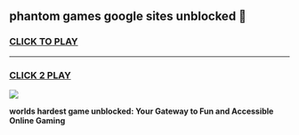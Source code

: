 
## phantom games google sites unblocked 👋
<h3>
<a href="https://premium.freeplayer.one?title=phantom_games_google_sites_unblocked&ref=13F">CLICK TO PLAY</a></h3>
<hr>

<h3>
<a href="https://premium.freeplayer.one?title=phantom_games_google_sites_unblocked&ref=13F">CLICK 2 PLAY</a>
  
</h3>

<a href="https://premium.freeplayer.one?title=phantom_games_google_sites_unblocked&ref=12F/"><img src="https://clearcache.store/games.png"></a>


**worlds hardest game unblocked: Your Gateway to Fun and Accessible Online Gaming**
